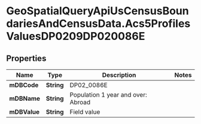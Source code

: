 # GeoSpatialQueryApiUsCensusBoundariesAndCensusData.Acs5ProfilesValuesDP0209DP020086E

## Properties

Name | Type | Description | Notes
------------ | ------------- | ------------- | -------------
**mDBCode** | **String** | DP02_0086E | 
**mDBName** | **String** | Population 1 year and over: Abroad | 
**mDBValue** | **String** | Field value | 


